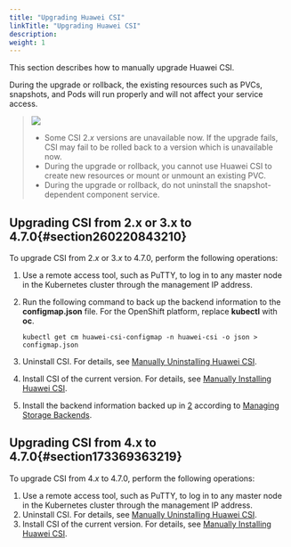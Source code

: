 ```yaml
---
title: "Upgrading Huawei CSI"
linkTitle: "Upgrading Huawei CSI"
description: 
weight: 1
---
```


This section describes how to manually upgrade Huawei CSI.

During the upgrade or rollback, the existing resources such as PVCs, snapshots, and Pods will run properly and will not affect your service access.

>![](/css-docs/public_sys-resources/en-us/icon-notice.gif)  
>-   Some CSI 2._x_  versions are unavailable now. If the upgrade fails, CSI may fail to be rolled back to a version which is unavailable now.
>-   During the upgrade or rollback, you cannot use Huawei CSI to create new resources or mount or unmount an existing PVC.
>-   During the upgrade or rollback, do not uninstall the snapshot-dependent component service.

## Upgrading CSI from 2.x or 3.x to  4.7.0{#section260220843210}

To upgrade CSI from 2._x_  or 3._x_  to  4.7.0, perform the following operations:

1.  Use a remote access tool, such as PuTTY, to log in to any master node in the Kubernetes cluster through the management IP address.
2.  <a name="li1699321211285"></a>Run the following command to back up the backend information to the  **configmap.json**  file. For the OpenShift platform, replace  **kubectl**  with  **oc**.

    ```
    kubectl get cm huawei-csi-configmap -n huawei-csi -o json > configmap.json
    ```

3.  Uninstall CSI. For details, see  [Manually Uninstalling Huawei CSI](/docs/installation-and-deployment/uninstalling-huawei-csi/manually-uninstalling-huawei-csi).
4.  Install CSI of the current version. For details, see  [Manually Installing Huawei CSI](/docs/installation-and-deployment/installing-huawei-csi/manually-installing-huawei-csi).
5.  Install the backend information backed up in  [2](#li1699321211285)  according to  [Managing Storage Backends](/docs/storage-backend-management/managing-storage-backends).

## Upgrading CSI from 4.x to  4.7.0{#section173369363219}

To upgrade CSI from 4._x_  to  4.7.0, perform the following operations:

1.  Use a remote access tool, such as PuTTY, to log in to any master node in the Kubernetes cluster through the management IP address.
2.  Uninstall CSI. For details, see  [Manually Uninstalling Huawei CSI](/docs/installation-and-deployment/uninstalling-huawei-csi/manually-uninstalling-huawei-csi).
3.  Install CSI of the current version. For details, see  [Manually Installing Huawei CSI](/docs/installation-and-deployment/installing-huawei-csi/manually-installing-huawei-csi).

